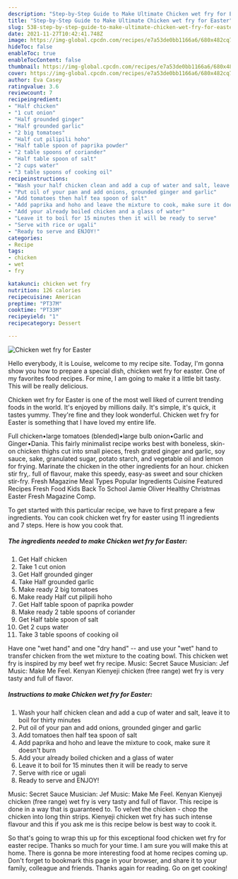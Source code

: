 ```yaml
---
description: "Step-by-Step Guide to Make Ultimate Chicken wet fry for Easter"
title: "Step-by-Step Guide to Make Ultimate Chicken wet fry for Easter"
slug: 538-step-by-step-guide-to-make-ultimate-chicken-wet-fry-for-easter
date: 2021-11-27T10:42:41.748Z
image: https://img-global.cpcdn.com/recipes/e7a53de0bb1166a6/680x482cq70/chicken-wet-fry-for-easter-recipe-main-photo.jpg
hideToc: false
enableToc: true
enableTocContent: false
thumbnail: https://img-global.cpcdn.com/recipes/e7a53de0bb1166a6/680x482cq70/chicken-wet-fry-for-easter-recipe-main-photo.jpg
cover: https://img-global.cpcdn.com/recipes/e7a53de0bb1166a6/680x482cq70/chicken-wet-fry-for-easter-recipe-main-photo.jpg
author: Eva Casey
ratingvalue: 3.6
reviewcount: 7
recipeingredient:
- "Half chicken"
- "1 cut onion"
- "Half grounded ginger"
- "Half grounded garlic"
- "2 big tomatoes"
- "Half cut pilipili hoho"
- "Half table spoon of paprika powder"
- "2 table spoons of coriander"
- "Half table spoon of salt"
- "2 cups water"
- "3 table spoons of cooking oil"
recipeinstructions:
- "Wash your half chicken clean and add a cup of water and salt, leave it to boil for thirty minutes"
- "Put oil of your pan and add onions, grounded ginger and garlic"
- "Add tomatoes then half tea spoon of salt"
- "Add paprika and hoho and leave the mixture to cook, make sure it doesn&#39;t burn"
- "Add your already boiled chicken and a glass of water"
- "Leave it to boil for 15 minutes then it will be ready to serve"
- "Serve with rice or ugali"
- "Ready to serve and ENJOY!"
categories:
- Recipe
tags:
- chicken
- wet
- fry

katakunci: chicken wet fry 
nutrition: 126 calories
recipecuisine: American
preptime: "PT37M"
cooktime: "PT33M"
recipeyield: "1"
recipecategory: Dessert

---
```



![Chicken wet fry for Easter](https://img-global.cpcdn.com/recipes/e7a53de0bb1166a6/680x482cq70/chicken-wet-fry-for-easter-recipe-main-photo.jpg)

Hello everybody, it is Louise, welcome to my recipe site. Today, I'm gonna show you how to prepare a special dish, chicken wet fry for easter. One of my favorites food recipes. For mine, I am going to make it a little bit tasty. This will be really delicious.

Chicken wet fry for Easter is one of the most well liked of current trending foods in the world. It's enjoyed by millions daily. It's simple, it's quick, it tastes yummy. They're fine and they look wonderful. Chicken wet fry for Easter is something that I have loved my entire life.

Full chicken•large tomatoes (blended)•large bulb onion•Garlic and Ginger•Dania. This fairly minimalist recipe works best with boneless, skin-on chicken thighs cut into small pieces, fresh grated ginger and garlic, soy sauce, sake, granulated sugar, potato starch, and vegetable oil and lemon for frying. Marinate the chicken in the other ingredients for an hour. chicken stir fry,. full of flavour, make this speedy, easy-as sweet and sour chicken stir-fry. Fresh Magazine Meal Types Popular Ingredients Cuisine Featured Recipes Fresh Food Kids Back To School Jamie Oliver Healthy Christmas Easter Fresh Magazine Comp.


To get started with this particular recipe, we have to first prepare a few ingredients. You can cook chicken wet fry for easter using 11 ingredients and 7 steps. Here is how you cook that.

<!--inarticleads1-->

##### The ingredients needed to make Chicken wet fry for Easter:

1. Get Half chicken
1. Take 1 cut onion
1. Get Half grounded ginger
1. Take Half grounded garlic
1. Make ready 2 big tomatoes
1. Make ready Half cut pilipili hoho
1. Get Half table spoon of paprika powder
1. Make ready 2 table spoons of coriander
1. Get Half table spoon of salt
1. Get 2 cups water
1. Take 3 table spoons of cooking oil


Have one &#34;wet hand&#34; and one &#34;dry hand&#34; -- and use your &#34;wet&#34; hand to transfer chicken from the wet mixture to the coating bowl. This chicken wet fry is inspired by my beef wet fry recipe. Music: Secret Sauce Musician: Jef Music: Make Me Feel. Kenyan Kienyeji chicken (free range) wet fry is very tasty and full of flavor. 

<!--inarticleads2-->

##### Instructions to make Chicken wet fry for Easter:

1. Wash your half chicken clean and add a cup of water and salt, leave it to boil for thirty minutes
1. Put oil of your pan and add onions, grounded ginger and garlic
1. Add tomatoes then half tea spoon of salt
1. Add paprika and hoho and leave the mixture to cook, make sure it doesn&#39;t burn
1. Add your already boiled chicken and a glass of water
1. Leave it to boil for 15 minutes then it will be ready to serve
1. Serve with rice or ugali
1. Ready to serve and ENJOY!

Music: Secret Sauce Musician: Jef Music: Make Me Feel. Kenyan Kienyeji chicken (free range) wet fry is very tasty and full of flavor. This recipe is done in a way that is guaranteed to. To velvet the chicken - chop the chicken into long thin strips. Kienyeji chicken wet fry has such intense flavour and this if you ask me is this recipe below is best way to cook it. 

So that's going to wrap this up for this exceptional food chicken wet fry for easter recipe. Thanks so much for your time. I am sure you will make this at home. There is gonna be more interesting food at home recipes coming up. Don't forget to bookmark this page in your browser, and share it to your family, colleague and friends. Thanks again for reading. Go on get cooking!
